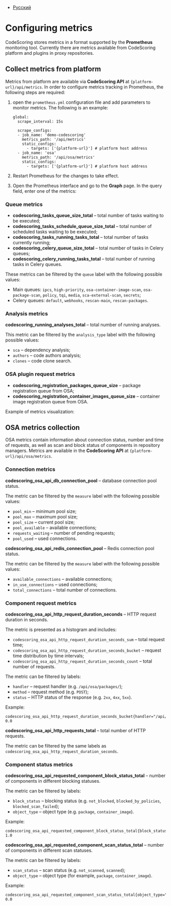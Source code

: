- [Русский](../../../on-premise/how-to/metrics/)

# Configuring metrics

CodeScoring stores metrics in a format supported by the **Prometheus** monitoring tool. Currently there are metrics available from CodeScoring platform and plugins in proxy repositories.

## Collect metrics from platform

Metrics from platform are available via **CodeScoring API** at `{platform-url}/api/metrics`. In order to configure metrics tracking in Prometheus, the following steps are required:

1. open the `prometheus.yml` configuration file and add parameters to monitor metrics. The following is an example:

   ```
   global:
     scrape_interval: 15s

     scrape_configs:
     - job_name: 'demo-codescoring'
       metrics_path: '/api/metrics'
       static_configs:
         - targets: ['{platform-url}'] # platform host address
     - job_name: 'osa'
       metrics_path: '/api/osa/metrics'
       static_configs:
         - targets: ['{platform-url}'] # platform host address
   ```

1. Restart Prometheus for the changes to take effect.

1. Open the Prometheus interface and go to the **Graph** page. In the query field, enter one of the metrics:

### Queue metrics

- **codescoring_tasks_queue_size_total** – total number of tasks waiting to be executed;
- **codescoring_tasks_schedule_queue_size_total** – total number of scheduled tasks waiting to be executed;
- **codescoring_tasks_running_tasks_total** – total number of tasks currently running;
- **codescoring_celery_queue_size_total** – total number of tasks in Celery queues;
- **codescoring_celery_running_tasks_total** – total number of running tasks in Celery queues.

These metrics can be filtered by the `queue` label with the following possible values:

- Main queues: `ipcs`, `high-priority`, `osa-container-image-scan`, `osa-package-scan`, `policy`, `tqi`, `media`, `sca-external-scan`, `secrets`;
- Celery queues: `default`, `webhooks`, `rescan-main`, `rescan-packages`.

### Analysis metrics

**codescoring_running_analyses_total** – total number of running analyses.

This metric can be filtered by the `analysis_type` label with the following possible values:

- `sca` – dependency analysis;
- `authors` – code authors analysis;
- `clones` – code clone search.

### OSA plugin request metrics

- **codescoring_registration_packages_queue_size** – package registration queue from OSA;
- **codescoring_registration_container_images_queue_size** – container image registration queue from OSA.

Example of metrics visualization:

## OSA metrics collection

OSA metrics contain information about connection status, number and time of requests, as well as scan and block status of components in repository managers. Metrics are available in the **CodeScoring API** at `{platform-url}/api/osa/metrics`.

### Connection metrics

**codescoring_osa_api_db_connection_pool** – database connection pool status.

The metric can be filtered by the `measure` label with the following possible values:

- `pool_min` – minimum pool size;
- `pool_max` – maximum pool size;
- `pool_size` – current pool size;
- `pool_available` – available connections;
- `requests_waiting` – number of pending requests;
- `pool_used` – used connections.

**codescoring_osa_api_redis_connection_pool** – Redis connection pool status.

The metric can be filtered by the `measure` label with the following possible values:

- `available_connections` – available connections;
- `in_use_connections` – used connections;
- `total_connections` – total number of connections.

### Component request metrics

**codescoring_osa_api_http_request_duration_seconds** – HTTP request duration in seconds.

The metric is presented as a histogram and includes:

- `codescoring_osa_api_http_request_duration_seconds_sum` – total request time;
- `codescoring_osa_api_http_request_duration_seconds_bucket` – request time distribution by time intervals;
- `codescoring_osa_api_http_request_duration_seconds_count` – total number of requests.

The metric can be filtered by labels:

- `handler` – request handler (e.g. `/api/osa/packages/`);
- `method` – request method (e.g. `POST`);
- `status` – HTTP status of the response (e.g. `2xx`, `4xx`, `5xx`).

Example:

```
codescoring_osa_api_http_request_duration_seconds_bucket{handler="/api/osa/packages/",le="0.01",method="POST",status="2xx"} 0.0
```

**codescoring_osa_api_http_requests_total** – total number of HTTP requests.

The metric can be filtered by the same labels as `codescoring_osa_api_http_request_duration_seconds`.

### Component status metrics

**codescoring_osa_api_requested_component_block_status_total** – number of components in different blocking statuses.

The metric can be filtered by labels:

- `block_status` – blocking status (e.g. `not_blocked`, `blocked_by_policies`, `blocked_scan_failed`);
- `object_type` – object type (e.g. `package`, `container_image`).

Example:

```
codescoring_osa_api_requested_component_block_status_total{block_status="blocked_by_policies",object_type="package"} 1.0
```

**codescoring_osa_api_requested_component_scan_status_total** – number of components in different scan statuses.

The metric can be filtered by labels:

- `scan_status` – scan status (e.g. `not_scanned`, `scanned`);
- `object_type` – object type (for example, `package`, `container_image`).

Example:

```
codescoring_osa_api_requested_component_scan_status_total{object_type="container_image",scan_status="not_scanned"} 0.0
```
